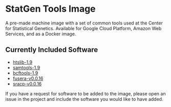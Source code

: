 # StatGen Tools Image #

A pre-made machine image with a set of common tools used at the Center for Statistical Genetics. Available for Google Cloud Platform, Amazon Web Services, and as a Docker image.

## Currently Included Software ##

* [htslib-1.9](http://www.htslib.org)
* [samtools-1.9](http://www.htslib.org)
* [bcftools-1.9](http://www.htslib.org)
* [fusera-v0.0.16](https://github.com/mitre/fusera)
* [sracp-v0.0.16](https://github.com/mitre/fusera)

If you have a request for software to be added to the image, please open an issue in the project and include the software you would like to have added.

